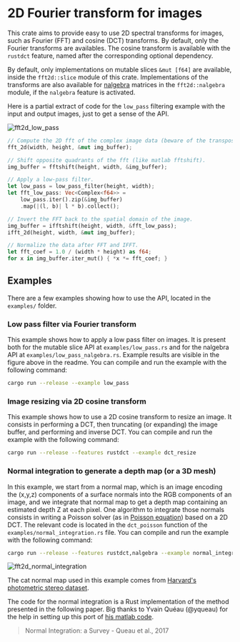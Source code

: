 # 2D Fourier transform for images

This crate aims to provide easy to use 2D spectral transforms for images, such as Fourier (FFT) and cosine (DCT) transforms.
By default, only the Fourier transforms are availables.
The cosine transform is available with the `rustdct` feature, named after the corresponding optional dependency.

By default, only implementations on mutable slices `&mut [f64]` are available, inside the `fft2d::slice` module of this crate.
Implementations of the transforms are also available for [nalgebra](https://nalgebra.org) matrices in the `fft2d::nalgebra` module, if the `nalgebra` feature is activated.

Here is a partial extract of code for the `low_pass` filtering example with the input and output images, just to get a sense of the API.

![fft2d_low_pass](https://user-images.githubusercontent.com/2905865/145476357-d15a5785-3204-47e3-8293-4bd5fc560738.jpg)

```rust
// Compute the 2D fft of the complex image data (beware of the transposition).
fft_2d(width, height, &mut img_buffer);

// Shift opposite quadrants of the fft (like matlab fftshift).
img_buffer = fftshift(height, width, &img_buffer);

// Apply a low-pass filter.
let low_pass = low_pass_filter(height, width);
let fft_low_pass: Vec<Complex<f64>> =
    low_pass.iter().zip(&img_buffer)
    .map(|(l, b)| l * b).collect();

// Invert the FFT back to the spatial domain of the image.
img_buffer = ifftshift(height, width, &fft_low_pass);
ifft_2d(height, width, &mut img_buffer);

// Normalize the data after FFT and IFFT.
let fft_coef = 1.0 / (width * height) as f64;
for x in img_buffer.iter_mut() { *x *= fft_coef; }
```

## Examples

There are a few examples showing how to use the API, located in the `examples/` folder.

### Low pass filter via Fourier transform

This example shows how to apply a low pass filter on images.
It is present both for the mutable slice API at `examples/low_pass.rs` and for the nalgebra API at `examples/low_pass_nalgebra.rs`.
Example results are visible in the figure above in the readme.
You can compile and run the example with the following command:

```sh
cargo run --release --example low_pass
```

### Image resizing via 2D cosine transform

This example shows how to use a 2D cosine transform to resize an image.
It consists in performing a DCT, then truncating (or expanding) the image buffer, and performing and inverse DCT.
You can compile and run the example with the following command:

```sh
cargo run --release --features rustdct --example dct_resize
```

### Normal integration to generate a depth map (or a 3D mesh)

In this example, we start from a normal map, which is an image encoding the (x,y,z) components of a surface normals into the RGB components of an image, and we integrate that normal map to get a depth map containing an estimated depth Z at each pixel.
One algorithm to integrate those normals consists in writing a Poisson solver (as in [Poisson equation](https://en.wikipedia.org/wiki/Poisson%27s_equation)) based on a 2D DCT.
The relevant code is located in the `dct_poisson` function of the `examples/normal_integration.rs` file.
You can compile and run the example with the following command:

```sh
cargo run --release --features rustdct,nalgebra --example normal_integration
```

![fft2d_normal_integration](https://user-images.githubusercontent.com/2905865/145479695-1a915993-3435-4cbb-a97e-e5b0fcd3ce18.jpg)

The cat normal map used in this example comes from [Harvard's photometric stereo dataset](http://vision.seas.harvard.edu/qsfs/Data.html).

The code for the normal integration is a Rust implementation of the method presented in the following paper.
Big thanks to Yvain Quéau (@yqueau) for the help in setting up this port of [his matlab code](https://github.com/yqueau/normal_integration).

> Normal Integration: a Survey - Queau et al., 2017
